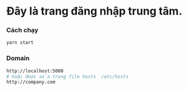# Đây là trang đăng nhập trung tâm.

### Cách chạy

```bash
yarn start
```

### Domain

```bash
http://localhost:5000
# hoặc được sửa trong file hosts  /etc/hosts   
http://company.com
```
